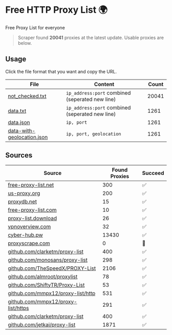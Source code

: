 
# Free HTTP Proxy List 🌍

Free Proxy List for everyone

> Scraper found **20041** proxies at the latest update. Usable proxies are below.

## Usage

Click the file format that you want and copy the URL.


|File|Content|Count|
|----|-------|-----|
|[not_checked.txt](https://raw.githubusercontent.com/yemixzy/proxy-list/main/proxy-list/not_checked.txt)|`ip_address:port` combined (seperated new line)|20041|
|[data.txt](https://raw.githubusercontent.com/yemixzy/proxy-list/main/proxy-list/data.txt)|`ip_address:port` combined (seperated new line)|1261|
|[data.json](https://raw.githubusercontent.com/yemixzy/proxy-list/main/proxy-list/data.json)|`ip, port`|1261|
|[data-with-geolocation.json](https://raw.githubusercontent.com/yemixzy/proxy-list/main/proxy-list/data-with-geolocation.json)|`ip, port, geolocation`|1261|

## Sources

|Source|Found Proxies|Succeed|
|------|-------------|-------|
|[free-proxy-list.net](https://free-proxy-list.net)|300|✅|
|[us-proxy.org](https://www.us-proxy.org)|200|✅|
|[proxydb.net](http://proxydb.net)|15|✅|
|[free-proxy-list.com](https://free-proxy-list.com/?page=&port=&type%5B%5D=http&type%5B%5D=https&up_time=0&search=Search)|10|✅|
|[proxy-list.download](https://www.proxy-list.download/HTTP)|26|✅|
|[vpnoverview.com](https://vpnoverview.com/privacy/anonymous-browsing/free-proxy-servers)|32|✅|
|[cyber-hub.pw](https://cyber-hub.pw/statics/proxy.txt)|13430|✅|
|[proxyscrape.com](https://api.proxyscrape.com/v2/?request=displayproxies&protocol=http&timeout=10000&country=all&ssl=all&anonymity=all)|0|🚫|
|[github.com/clarketm/proxy-list](https://raw.githubusercontent.com/clarketm/proxy-list/master/proxy-list-raw.txt)|400|✅|
|[github.com/monosans/proxy-list](https://raw.githubusercontent.com/monosans/proxy-list/main/proxies/http.txt)|298|✅|
|[github.com/TheSpeedX/PROXY-List](https://raw.githubusercontent.com/TheSpeedX/PROXY-List/master/http.txt)|2106|✅|
|[github.com/almroot/proxylist](https://raw.githubusercontent.com/almroot/proxylist/master/list.txt)|78|✅|
|[github.com/ShiftyTR/Proxy-List](https://raw.githubusercontent.com/ShiftyTR/Proxy-List/master/http.txt)|53|✅|
|[github.com/mmpx12/proxy-list/http](https://raw.githubusercontent.com/mmpx12/proxy-list/master/http.txt)|531|✅|
|[github.com/mmpx12/proxy-list/https](https://raw.githubusercontent.com/mmpx12/proxy-list/master/https.txt)|291|✅|
|[github.com/clarketm/proxy-list](https://raw.githubusercontent.com/clarketm/proxy-list/master/proxy-list-raw.txt)|400|✅|
|[github.com/jetkai/proxy-list](https://raw.githubusercontent.com/jetkai/proxy-list/main/online-proxies/txt/proxies.txt)|1871|✅|


